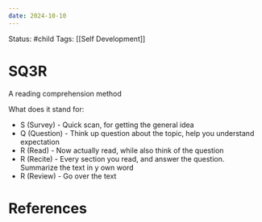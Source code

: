```yaml
---
date: 2024-10-10
---
```


Status: #child 
Tags: [[Self Development]]
# SQ3R
A reading comprehension method

What does it stand for:

- S (Survey) - Quick scan, for getting the general idea
- Q (Question) - Think up question about the topic, help you understand expectation
- R (Read) - Now actually read, while also think of the question
- R (Recite) - Every section you read, and answer the question. Summarize the text in y own word
- R (Review) - Go over the text
# References